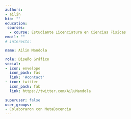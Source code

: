 ```yaml
---
authors:
- ailin
bio: ""
education:
 courses:
  - course: Estudiante Licenciatura en Ciencias Fisicas
email: ""
# interests:

name: Ailin Mandola

role: Diseño Gráfico
social:
- icon: envelope
  icon_pack: fas
  link: '#contact'
- icon: twitter
  icon_pack: fab
  link: https://twitter.com/AiluMandola
  
superuser: false
user_groups:
- Colaboraron con MetaDocencia
---
```


